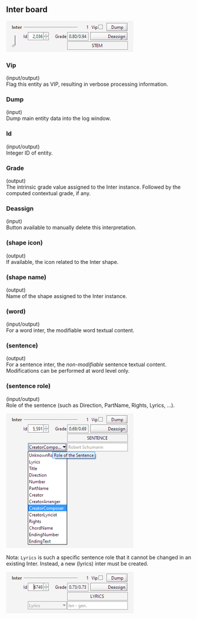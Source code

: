 ---
---
## Inter board

![](../assets/inter_board.png)

### Vip
(input/output)  
Flag this entity as VIP, resulting in verbose processing information.

### Dump
(input)  
Dump main entity data into the log window.

### Id
(input/output)  
Integer ID of entity.

### Grade
(output)  
The intrinsic grade value assigned to the Inter instance.
Followed by the computed contextual grade, if any.

### Deassign
(input)  
Button available to manually delete this interpretation.

### (shape icon)
(output)  
If available, the icon related to the Inter shape.

### (shape name)
(output)  
Name of the shape assigned to the Inter instance.

### (word)
(input/output)  
For a word inter, the modifiable word textual content.

### (sentence)
(output)  
For a sentence inter, the _non-modifiable_ sentence textual content.
Modifications can be performed at word level only.

### (sentence role)
(input/output)  
Role of the sentence (such as Direction, PartName, Rights, Lyrics, ...).

![](../assets/role_board.png)

Nota: `Lyrics` is such a specific sentence role that it cannot be changed in an existing Inter.
Instead, a new (lyrics) inter must be created.

![](../assets/lyrics_board.png)
